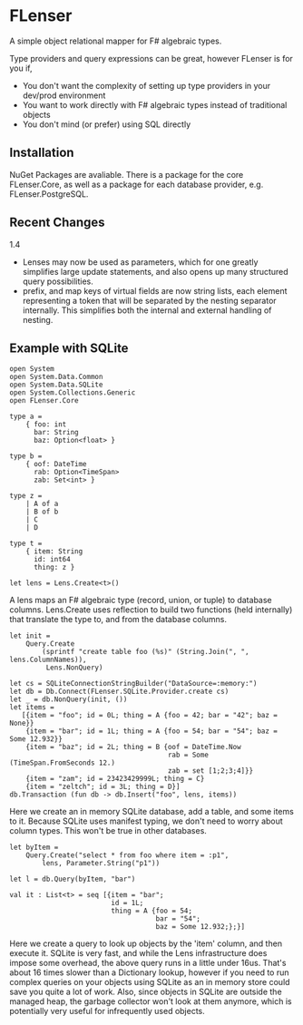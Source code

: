 # FLenser

A simple object relational mapper for F# algebraic types.

Type providers and query expressions can be great, however FLenser is for you if,

* You don't want the complexity of setting up type providers in your dev/prod environment
* You want to work directly with F# algebraic types instead of traditional objects
* You don't mind (or prefer) using SQL directly

## Installation

NuGet Packages are avaliable. There is a package for the core FLenser.Core, as well
as a package for each database provider, e.g. FLenser.PostgreSQL.

## Recent Changes

1.4
* Lenses may now be used as parameters, which for one greatly simplifies large update
statements, and also opens up many structured query possibilities.
* prefix, and map keys of virtual fields are now string lists, each element representing
a token that will be separated by the nesting separator internally. This simplifies both
the internal and external handling of nesting.

## Example with SQLite

    open System
    open System.Data.Common
    open System.Data.SQLite
    open System.Collections.Generic
    open FLenser.Core

    type a = 
        { foo: int
          bar: String
          baz: Option<float> }

    type b = 
        { oof: DateTime
          rab: Option<TimeSpan>
          zab: Set<int> }

    type z =
        | A of a
        | B of b
        | C
        | D

    type t = 
        { item: String
          id: int64
          thing: z }

    let lens = Lens.Create<t>()

A lens maps an F# algebraic type (record, union, or tuple) to database columns. Lens.Create 
uses reflection to build two functions (held internally) that translate the type to, and from 
the database columns.

    let init =
        Query.Create
            (sprintf "create table foo (%s)" (String.Join(", ", lens.ColumnNames)),
             Lens.NonQuery)

    let cs = SQLiteConnectionStringBuilder("DataSource=:memory:")
    let db = Db.Connect(FLenser.SQLite.Provider.create cs)
    let _ = db.NonQuery(init, ())
    let items =
       [{item = "foo"; id = 0L; thing = A {foo = 42; bar = "42"; baz = None}}
        {item = "bar"; id = 1L; thing = A {foo = 54; bar = "54"; baz = Some 12.932}}
        {item = "baz"; id = 2L; thing = B {oof = DateTime.Now
                                           rab = Some (TimeSpan.FromSeconds 12.)
                                           zab = set [1;2;3;4]}}
        {item = "zam"; id = 23423429999L; thing = C}
        {item = "zeltch"; id = 3L; thing = D}]
    db.Transaction (fun db -> db.Insert("foo", lens, items))
    
Here we create an in memory SQLite database, add a table, and some items to it. Because
SQLite uses manifest typing, we don't need to worry about column types. This won't be true
in other databases. 

    let byItem = 
        Query.Create("select * from foo where item = :p1", 
            lens, Parameter.String("p1"))
    
    let l = db.Query(byItem, "bar")

    val it : List<t> = seq [{item = "bar";
                             id = 1L;
                             thing = A {foo = 54;
                                        bar = "54";
                                        baz = Some 12.932;};}]

Here we create a query to look up objects by the 'item' column, and then execute it. SQLite is
very fast, and while the Lens infrastructure does impose some overhead, the above query runs in
a little under 16us. That's about 16 times slower than a Dictionary lookup, however if you need
to run complex queries on your objects using SQLite as an in memory store could save you quite a lot
of work. Also, since objects in SQLite are outside the managed heap, the garbage collector won't
look at them anymore, which is potentially very useful for infrequently used objects.

